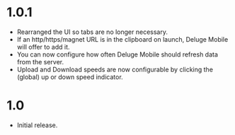 1.0.1
=====

- Rearranged the UI so tabs are no longer necessary.
- If an http/https/magnet URL is in the clipboard on launch, Deluge Mobile will offer to add it.
- You can now configure how often Deluge Mobile should refresh data from the server.
- Upload and Download speeds are now configurable by clicking the (global) up or down speed indicator.

1.0
===

- Initial release.
